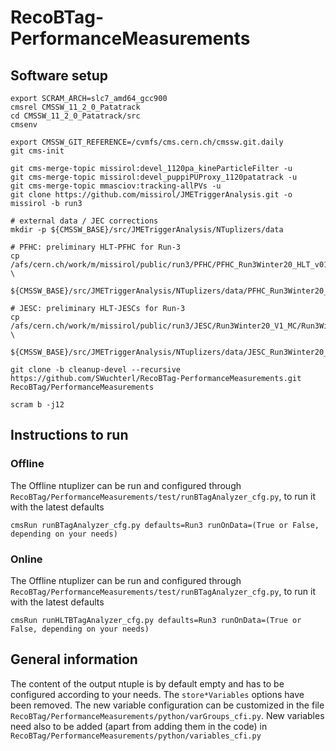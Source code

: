 # RecoBTag-PerformanceMeasurements

## Software setup

```
export SCRAM_ARCH=slc7_amd64_gcc900
cmsrel CMSSW_11_2_0_Patatrack
cd CMSSW_11_2_0_Patatrack/src
cmsenv

export CMSSW_GIT_REFERENCE=/cvmfs/cms.cern.ch/cmssw.git.daily
git cms-init

git cms-merge-topic missirol:devel_1120pa_kineParticleFilter -u
git cms-merge-topic missirol:devel_puppiPUProxy_1120patatrack -u
git cms-merge-topic mmasciov:tracking-allPVs -u
git clone https://github.com/missirol/JMETriggerAnalysis.git -o missirol -b run3

# external data / JEC corrections
mkdir -p ${CMSSW_BASE}/src/JMETriggerAnalysis/NTuplizers/data

# PFHC: preliminary HLT-PFHC for Run-3
cp /afs/cern.ch/work/m/missirol/public/run3/PFHC/PFHC_Run3Winter20_HLT_v01.db \
   ${CMSSW_BASE}/src/JMETriggerAnalysis/NTuplizers/data/PFHC_Run3Winter20_HLT_v01.db

# JESC: preliminary HLT-JESCs for Run-3
cp /afs/cern.ch/work/m/missirol/public/run3/JESC/Run3Winter20_V1_MC/Run3Winter20_V1_MC.db \
   ${CMSSW_BASE}/src/JMETriggerAnalysis/NTuplizers/data/JESC_Run3Winter20_V1_MC.db

git clone -b cleanup-devel --recursive https://github.com/SWuchterl/RecoBTag-PerformanceMeasurements.git RecoBTag/PerformanceMeasurements

scram b -j12

```

## Instructions to run
### Offline

The Offline ntuplizer can be run and configured through ```RecoBTag/PerformanceMeasurements/test/runBTagAnalyzer_cfg.py```, to run it with the latest defaults

```
cmsRun runBTagAnalyzer_cfg.py defaults=Run3 runOnData=(True or False, depending on your needs)
```

### Online

The Offline ntuplizer can be run and configured through ```RecoBTag/PerformanceMeasurements/test/runBTagAnalyzer_cfg.py```, to run it with the latest defaults

```
cmsRun runHLTBTagAnalyzer_cfg.py defaults=Run3 runOnData=(True or False, depending on your needs)
```

## General information

The content of the output ntuple is by default empty and has to be configured according to your needs. The ```store*Variables``` options have been removed.
The new variable configuration can be customized in the file ```RecoBTag/PerformanceMeasurements/python/varGroups_cfi.py```.
New variables need also to be added (apart from adding them in the code) in ```RecoBTag/PerformanceMeasurements/python/variables_cfi.py```

